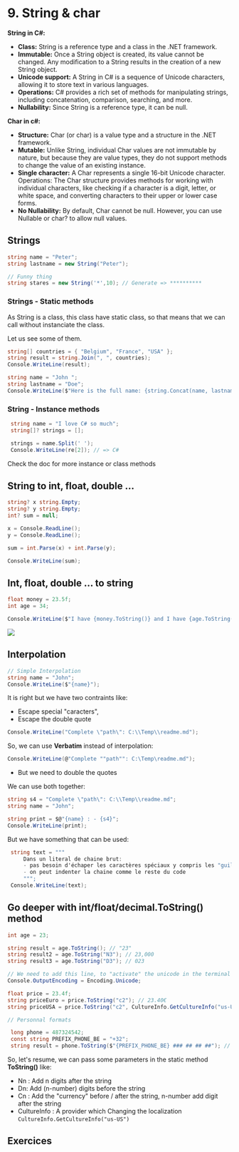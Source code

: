 # 9. String & char

**String in C#:**

- **Class:** String is a reference type and a class in the .NET framework.
- **Immutable:** Once a String object is created, its value cannot be changed. Any modification to a String results in the creation of a new String object.
- **Unicode support:** A String in C# is a sequence of Unicode characters, allowing it to store text in various languages.
- **Operations:** C# provides a rich set of methods for manipulating strings, including concatenation, comparison, searching, and more.
- **Nullability:** Since String is a reference type, it can be null.

**Char in c#:**

- **Structure:** Char (or char) is a value type and a structure in the .NET framework.
- **Mutable:** Unlike String, individual Char values are not immutable by nature, but because they are value types, they do not support methods to change the value of an existing instance.
- **Single character:** A Char represents a single 16-bit Unicode character.
  Operations: The Char structure provides methods for working with individual characters, like checking if a character is a digit, letter, or white space, and converting characters to their upper or lower case forms.
- **No Nullability:** By default, Char cannot be null. However, you can use Nullable<Char> or char? to allow null values.

## Strings

```csharp
string name = "Peter";
string lastname = new String("Peter");

// Funny thing
string stares = new String('*',10); // Generate => **********
```

### Strings - Static methods

As String is a class, this class have static class, so that means that we can call without instanciate the class.

Let us see some of them.

```csharp
string[] countries = { "Belgium", "France", "USA" };
string result = string.Join(", ", countries);
Console.WriteLine(result);

string name = "John ";
string lastname = "Doe";
Console.WriteLine($"Here is the full name: {string.Concat(name, lastname)}");
```

### String - Instance methods

```csharp
 string name = "I love C# so much";
 string[]? strings = [];

 strings = name.Split(' ');
 Console.WriteLine(re[2]); // => C#
```

Check the doc for more instance or class methods

## String to int, float, double ...

```csharp
string? x string.Empty;
string? y string.Empty;
int? sum = null;

x = Console.ReadLine();
y = Console.ReadLine();

sum = int.Parse(x) + int.Parse(y);

Console.WriteLine(sum);
```

## Int, float, double ... to string

```csharp
float money = 23.5f;
int age = 34;

Console.WriteLine($"I have {money.ToString()} and I have {age.ToString()}");
```

![](assets/var-string-char.png)

## Interpolation

```csharp
// Simple Interpolation
string name = "John";
Console.WriteLine($"{name}");
```

It is right but we have two contraints like:

- Escape special "caracters",
- Escape the double quote

```csharp
Console.WriteLine("Complete \"path\": C:\\Temp\\readme.md");
```

So, we can use **Verbatim** instead of interpolation:

```csharp
Console.WriteLine(@"Complete ""path"": C:\Temp\readme.md");
```

- But we need to double the quotes

We can use both together:

```csharp
string s4 = "Complete \"path\": C:\\Temp\\readme.md";
string name = "John";

string print = $@"{name} : - {s4}";
Console.WriteLine(print);
```

But we have something that can be used:

```csharp
 string text = """
     Dans un literal de chaine brut:
     - pas besoin d'échaper les caractères spéciaux y compris les "guillemets",
     - on peut indenter la chaine comme le reste du code
     """;
 Console.WriteLine(text);
```

## Go deeper with int/float/decimal.ToString() method

```csharp
int age = 23;

string result = age.ToString(); // "23"
string result2 = age.ToString("N3"); // 23,000
string result3 = age.ToString("D3"); // 023

// We need to add this line, to "activate" the unicode in the terminal
Console.OutputEncoding = Encoding.Unicode;

float price = 23.4f;
string priceEuro = price.ToString("c2"); // 23.40€
string priceUSA = price.ToString("c2", CultureInfo.GetCultureInfo("us-US")); // $23.4

// Personnal formats

 long phone = 487324542;
 const string PREFIX_PHONE_BE = "+32";
 string result = phone.ToString($"{PREFIX_PHONE_BE} ### ## ## ##"); // +32 487 32 45 42
```

So, let's resume, we can pass some parameters in the static method **ToString()** like:

- Nn : Add n digits after the string
- Dn: Add (n-number) digits before the string
- Cn : Add the "currency" before / after the string, n-number add digit after the string
- CultureInfo : A provider which Changing the localization `CultureInfo.GetCultureInfo("us-US")`

## Exercices
